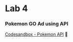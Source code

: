 # Lab 4

### Pokemon GO Ad using API
[Codesandbox - Pokemon API](https://codesandbox.io/s/peaceful-shaw-psjgfj?file=/index.html) 🐲

